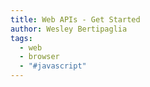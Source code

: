```yaml
---
title: Web APIs - Get Started
author: Wesley Bertipaglia
tags:
  - web
  - browser
  - "#javascript"
---
```

